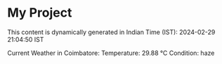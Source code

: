 # My Project

This content is dynamically generated in Indian Time (IST): 2024-02-29 21:04:50 IST


Current Weather in Coimbatore:
Temperature: 29.88 °C
Condition: haze

